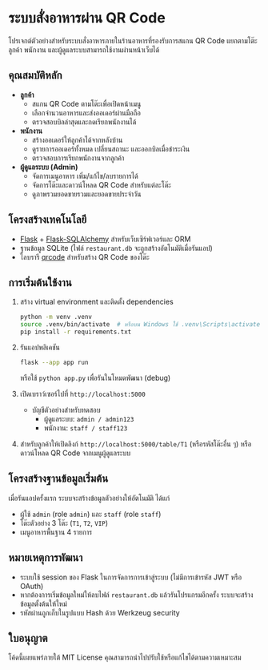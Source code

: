 # ระบบสั่งอาหารผ่าน QR Code

โปรเจกต์ตัวอย่างสำหรับระบบสั่งอาหารภายในร้านอาหารที่รองรับการสแกน QR Code แยกตามโต๊ะ ลูกค้า พนักงาน และผู้ดูแลระบบสามารถใช้งานผ่านหน้าเว็บได้

## คุณสมบัติหลัก

- **ลูกค้า**
  - สแกน QR Code ตามโต๊ะเพื่อเปิดหน้าเมนู
  - เลือกจำนวนอาหารและส่งออเดอร์ผ่านมือถือ
  - ตรวจสอบบิลล่าสุดและกดเรียกพนักงานได้
- **พนักงาน**
  - สร้างออเดอร์ให้ลูกค้าได้จากหลังบ้าน
  - ดูรายการออเดอร์ทั้งหมด เปลี่ยนสถานะ และออกบิลเมื่อชำระเงิน
  - ตรวจสอบการเรียกพนักงานจากลูกค้า
- **ผู้ดูแลระบบ (Admin)**
  - จัดการเมนูอาหาร เพิ่ม/แก้ไข/ลบรายการได้
  - จัดการโต๊ะและดาวน์โหลด QR Code สำหรับแต่ละโต๊ะ
  - ดูภาพรวมยอดขายรวมและยอดขายประจำวัน

## โครงสร้างเทคโนโลยี

- [Flask](https://flask.palletsprojects.com/) + [Flask-SQLAlchemy](https://flask-sqlalchemy.palletsprojects.com/) สำหรับเว็บเซิร์ฟเวอร์และ ORM
- ฐานข้อมูล SQLite (ไฟล์ `restaurant.db` จะถูกสร้างอัตโนมัติเมื่อรันแอป)
- ไลบรารี [qrcode](https://pypi.org/project/qrcode/) สำหรับสร้าง QR Code ของโต๊ะ

## การเริ่มต้นใช้งาน

1. สร้าง virtual environment และติดตั้ง dependencies

   ```bash
   python -m venv .venv
   source .venv/bin/activate  # หรือบน Windows ใช้ .venv\Scripts\activate
   pip install -r requirements.txt
   ```

2. รันแอปพลิเคชัน

   ```bash
   flask --app app run
   ```

   หรือใช้ `python app.py` เพื่อรันในโหมดพัฒนา (debug)

3. เปิดเบราว์เซอร์ไปที่ `http://localhost:5000`

   - บัญชีตัวอย่างสำหรับทดสอบ
     - ผู้ดูแลระบบ: `admin / admin123`
     - พนักงาน: `staff / staff123`

4. สำหรับลูกค้าให้เปิดลิงก์ `http://localhost:5000/table/T1` (หรือรหัสโต๊ะอื่น ๆ) หรือดาวน์โหลด QR Code จากเมนูผู้ดูแลระบบ

## โครงสร้างฐานข้อมูลเริ่มต้น

เมื่อรันแอปครั้งแรก ระบบจะสร้างข้อมูลตัวอย่างให้อัตโนมัติ ได้แก่

- ผู้ใช้ `admin` (role `admin`) และ `staff` (role `staff`)
- โต๊ะตัวอย่าง 3 โต๊ะ (`T1`, `T2`, `VIP`)
- เมนูอาหารพื้นฐาน 4 รายการ

## หมายเหตุการพัฒนา

- ระบบใช้ session ของ Flask ในการจัดการการเข้าสู่ระบบ (ไม่มีการเข้ารหัส JWT หรือ OAuth)
- หากต้องการเริ่มข้อมูลใหม่ให้ลบไฟล์ `restaurant.db` แล้วรันโปรแกรมอีกครั้ง ระบบจะสร้างข้อมูลตั้งต้นให้ใหม่
- รหัสผ่านถูกเก็บในรูปแบบ Hash ด้วย Werkzeug security

## ใบอนุญาต

โค้ดนี้เผยแพร่ภายใต้ MIT License คุณสามารถนำไปปรับใช้หรือแก้ไขได้ตามความเหมาะสม
